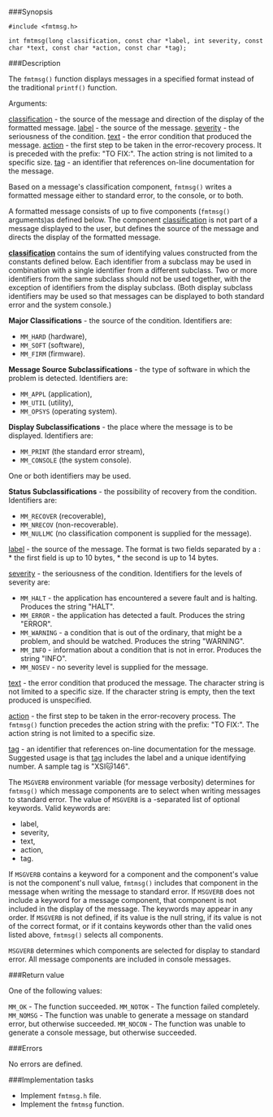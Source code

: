 ###Synopsis

`#include <fmtmsg.h>`

`int fmtmsg(long classification, const char *label, int severity, const char *text, const char *action, const char *tag);`

###Description

The `fmtmsg()` function displays messages in a specified format instead of the traditional `printf()` function.

Arguments:

<u>classification</u> - the source of the message and direction of the display of the formatted message.
<u>label</u> - the source of the message.
<u>severity</u> - the seriousness of the condition.
<u>text</u> - the error condition that produced the message.
<u>action</u> - the first step to be taken in the error-recovery process. It is preceded with the prefix: "TO FIX:". The action string is not limited to a specific size.
<u>tag</u> - an identifier that references on-line documentation for the message. 

Based on a message's classification component, `fmtmsg()` writes a formatted message either to standard error, to the console, or to both.

A formatted message consists of up to five components (`fmtmsg()` arguments)as defined below. The component <u>classification</u> is not part of a message displayed to the user, but defines the source of the message and directs the display of the formatted message.

<b><u>classification</u></b> contains the sum of identifying values constructed from the constants defined below. Each identifier from a subclass may be used in combination with a single identifier from a different subclass. Two or more identifiers from the same subclass should not be used together, with the exception of identifiers from the display subclass. (Both display subclass identifiers may be used so that messages can be displayed to both standard error and the system console.)

<b>Major Classifications</b> - the source of the condition. Identifiers are: 
        
 * `MM_HARD` (hardware), 
 * `MM_SOFT` (software), 
 * `MM_FIRM` (firmware).
        
<b>Message Source Subclassifications</b> - the type of software in which the problem is detected. Identifiers are: 
        
 * `MM_APPL` (application), 
 * `MM_UTIL` (utility), 
 * `MM_OPSYS` (operating system).
        
<b>Display Subclassifications</b> - the place where the message is to be displayed. Identifiers are: 
        
 * `MM_PRINT` (the standard error stream), 
 * `MM_CONSOLE` (the system console). 
        
One or both identifiers may be used.
        
<b>Status Subclassifications</b> - the possibility of recovery from the condition. Identifiers are: 
        
 * `MM_RECOVER` (recoverable), 
 * `MM_NRECOV` (non-recoverable).
 * `MM_NULLMC` (no classification component is supplied for the message).
        
<u>label</u> - the source of the message. The format is two fields separated by a <colon>:
        * the first field is up to 10 bytes, 
        * the second is up to 14 bytes.
    
<u>severity</u> - the seriousness of the condition. Identifiers for the levels of severity are:

  * `MM_HALT` - the application has encountered a severe fault and is halting. Produces the string "HALT".
  * `MM_ERROR` - the application has detected a fault. Produces the string "ERROR".
  * `MM_WARNING` - a condition that is out of the ordinary, that might be a problem, and should be watched. Produces the string "WARNING".
  * `MM_INFO` - information about a condition that is not in error. Produces the string "INFO".
  * `MM_NOSEV` - no severity level is supplied for the message.

<u>text</u> - the error condition that produced the message. The character string is not limited to a specific size. If the character string is empty, then the text produced is unspecified.
    
<u>action</u> - the first step to be taken in the error-recovery process. The `fmtmsg()` function precedes the action string with the prefix: "TO FIX:". The action string is not limited to a specific size.
    
<u>tag</u> - an identifier that references on-line documentation for the message. Suggested usage is that <u>tag</u> includes the label and a unique identifying number. A sample tag is "XSI:cat:146".

The `MSGVERB` environment variable (for message verbosity) determines for `fmtmsg()` which message components are to select when writing messages to standard error. The value of `MSGVERB` is a <colon>-separated list of optional keywords. Valid keywords are: 

 * label, 
 * severity, 
 * text,
 * action,
 * tag. 
        
If `MSGVERB` contains a keyword for a component and the component's value is not the component's null value, `fmtmsg()` includes that component in the message when writing the message to standard error. If `MSGVERB` does not include a keyword for a message component, that component is not included in the display of the message. The keywords may appear in any order. If `MSGVERB` is not defined, if its value is the null string, if its value is not of the correct format, or if it contains keywords other than the valid ones listed above, `fmtmsg()` selects all components.

`MSGVERB` determines which components are selected for display to standard error. All message components are included in console messages.

###Return value

One of the following values:

`MM_OK` - The function succeeded.
`MM_NOTOK` - The function failed completely.
`MM_NOMSG` - The function was unable to generate a message on standard error, but otherwise succeeded.
`MM_NOCON` - The function was unable to generate a console message, but otherwise succeeded. 
    
###Errors

No errors are defined.

###Implementation tasks

 * Implement `fmtmsg.h` file.
 * Implement the `fmtmsg` function.
 